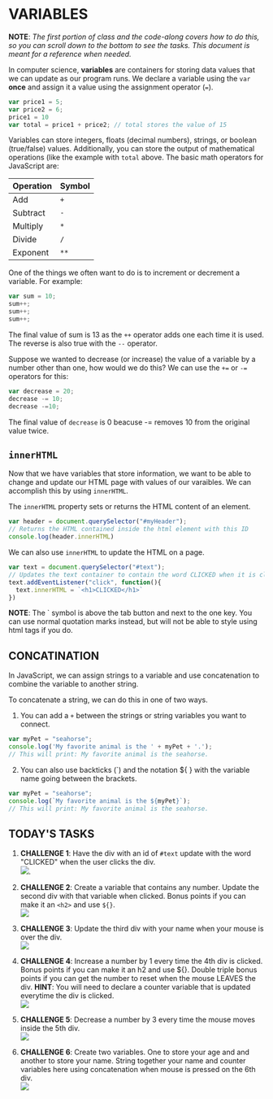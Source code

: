 VARIABLES
==================
**NOTE**: *The first portion of class and the code-along covers how to do this, so you can scroll down to the bottom to see the tasks. This document is meant for a reference when needed.*

In computer science, **variables** are containers for storing data values that we can update as our program runs. We declare a variable using the `var` **once** and assign it a value using the assignment operator (`=`).

```javascript
var price1 = 5;
var price2 = 6;
price1 = 10
var total = price1 + price2; // total stores the value of 15
```

Variables can store integers, floats (decimal numbers), strings, or boolean (true/false) values. Additionally, you can store the output of mathematical operations (like the example with `total` above. The basic math operators for JavaScript are: 

Operation | Symbol|
------------ | -------------
Add| `+` | 
Subtract | `-`|
Multiply | `*`|
Divide | `/`| 
Exponent | `**`|

One of the things we often want to do is to increment or decrement a variable. For example:
```javascript
var sum = 10;
sum++;
sum++;
sum++;
```
The final value of sum is 13 as the `++` operator adds one each time it is used. The reverse is also true with the `--` operator.

Suppose we wanted to decrease (or increase) the value of a variable by a number other than one, how would we do this? We can use the `+=` or `-=` operators for this:
```javascript
var decrease = 20;
decrease -= 10;
decrease -=10;
```
The final value of `decrease` is 0 beacuse -= removes 10 from the original value twice.

`innerHTML`
--------------
Now that we have variables that store information, we want to be able to change and update our HTML page with values of our varaibles. We can accomplish this by using `innerHTML`. 

The `innerHTML` property sets or returns the HTML content of an element.
```javascript
var header = document.querySelector("#myHeader");
// Returns the HTML contained inside the html element with this ID
console.log(header.innerHTML)
```
We can also use `innerHTML` to update the HTML on a page.
```javascript
var text = document.querySelector("#text");
// Updates the text container to contain the word CLICKED when it is clicked.
text.addEventListener("click", function(){
  text.innerHTML = `<h1>CLICKED</h1>`
})
```
**NOTE**: The ` symbol is above the tab button and next to the one key. You can use normal quotation marks instead, but will not be able to style using html tags if you do.

CONCATINATION
--------------
In JavaScript, we can assign strings to a variable and use concatenation to combine the variable to another string.

To concatenate a string, we can do this in one of two ways. 
1. You can add a `+` between the strings or string variables you want to connect.
```javascript
var myPet = "seahorse";
console.log('My favorite animal is the ' + myPet + '.'); 
// This will print: My favorite animal is the seahorse.
```
2. You can also use backticks (`) and the notation ${ } with the variable name going between the brackets.
```javascript
var myPet = "seahorse";
console.log(`My favorite animal is the ${myPet}`);
// This will print: My favorite animal is the seahorse.

```
TODAY'S TASKS
--------------
1. **CHALLENGE 1**: Have the div with an id of `#text` update with the word "CLICKED" when the user clicks the div.  
![](https://media.giphy.com/media/SWVvSghZq06AwpCKLD/giphy.gif). 

2. **CHALLENGE 2**: Create a variable that contains any number. Update the second div with that variable when clicked. Bonus points if you can make it an `<h2>` and use `${}`.  
![](https://media.giphy.com/media/hWRPlCho1aQSwZR1go/giphy.gif)

3. **CHALLENGE 3**: Update the third div with your name when your mouse is over the div.  
![](https://media.giphy.com/media/QUMJz37ERU3a2Hdm1m/giphy.gif)

4. **CHALLENGE 4**: Increase a number by 1 every time the 4th div is clicked. Bonus points if you can make it an h2 and use ${}. Double triple bonus points if you can get the number to reset when the mouse LEAVES the div.
**HINT**: You will need to declare a counter variable that is updated everytime the div is clicked.  
![](https://media.giphy.com/media/JrB6MwsqVrN766OEsG/giphy.gif)

5. **CHALLENGE 5**: Decrease a number by 3 every time the mouse moves inside the 5th div.  
![](https://media.giphy.com/media/KBDyTcJJ8sNtnir4MN/giphy.gif)

6. **CHALLENGE 6**: Create two variables. One to store your age and and another to store your name. String together your name and counter variables here using concatenation when mouse is pressed on the 6th div.  
![](https://media.giphy.com/media/f9qtdLSrGRUcrDEUce/giphy.gif)